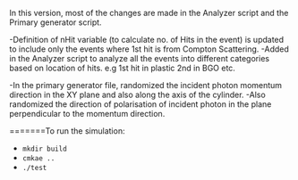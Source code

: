 In this version, most of the changes are made in the Analyzer script and the Primary generator script.

-Definition of nHit variable (to calculate no. of Hits in the event) is updated to include only the events where 1st hit is from Compton Scattering.
-Added in the Analyzer script to analyze all the events into different categories based on location of hits. e.g 1st hit in plastic 2nd in BGO etc.

-In the primary generator file, randomized the incident photon momentum direction in the XY plane and also along the axis of the cylinder.
-Also randomized the direction of polarisation of incident photon in the plane perpendicular to the momentum direction.

=======To run the simulation:
- `mkdir build`
- `cmkae ..`
- `./test`